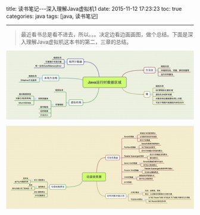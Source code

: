 title: 读书笔记---深入理解Java虚拟机1
date: 2015-11-12 17:23:23
toc: true
categories: java
tags: [java, 读书笔记]

---

>最近看书总是看不进去，所以。。。决定边看边画画图，做个总结。下面是深入理解Java虚拟机这本书的第二，三章的总结。


![深入理解java虚拟机1](/images/深入理解java虚拟机1.jpg)

![深入理解java虚拟机2](/images/深入理解java虚拟机2.jpg)







